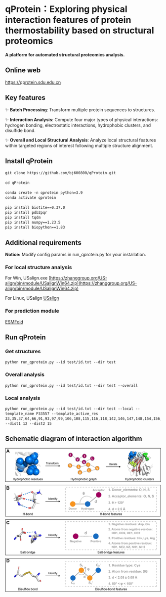 # qProtein：Exploring physical interaction features of protein thermostability based on structural proteomics

**A platform for automated structural proteomics analysis.**

## Online web
https://qprotein.sdu.edu.cn

## Key features
:sparkles: **Batch Processing**: Transform multiple protein sequences to structures.

:sparkles: **Interaction Analysis**: Compute four major types of physical interactions: hydrogen bonding, electrostatic interactions, hydrophobic clusters, and disulfide bond.

:sparkles: **Overall and Local Structural Analysis**: Analyze local structural features within targeted regions of interest following multiple structure alignment.

## Install qProtein

```
git clone https://github.com/bj600800/qProtein.git

cd qProtein

conda create -n qprotein python=3.9
conda activate qprotein

pip install biotite==0.37.0 
pip install pdb2pqr
pip install tqdm
pip install numpy==1.23.5
pip install biopython==1.83
```

## Additional requirements
**Notice:**
Modify config params in run_qprotein.py for your installation.

### For local structure analysis ###
For Win, USalign.exe
[https://zhanggroup.org/US-align/bin/module/USalignWin64.zip](https://zhanggroup.org/US-align/bin/module/USalignWin64.zip)

For Linux, USalign
[USalign](https://zhanggroup.org/US-align/bin/module/USalignLinux64.zip)

### For prediction module ###
[ESMFold](https://github.com/facebookresearch/esm)


## Run qProtein
### Get structures ###
```
python run_qprotein.py --id test/id.txt --dir test
```

### Overall analysis ###
```
python run_qprotein.py --id test/id.txt --dir test --overall
```

### Local analysis ###
```
python run_qprotein.py --id test/id.txt --dir test --local --template_name P33557 --template_active_res 33,35,37,64,66,91,93,97,99,106,108,115,116,118,142,146,147,148,154,156,158,191,197,199,200 --dist1 12 --dist2 15
```

## Schematic diagram of interaction algorithm
![Interaction algorithm](https://github.com/bj600800/qProtein/blob/main/interaction_algorithm.png)


